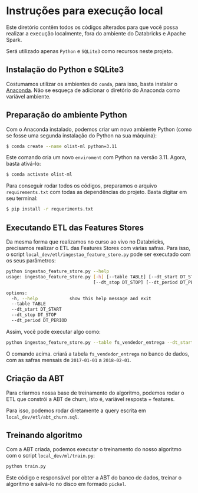# Instruções para execução local

Este diretório contêm todos os códigos alterados para que você possa realizar a execução localmente, fora do ambiente do Databricks e Apache Spark.

Será utilizado apenas `Python` e `SQLite3` como recursos neste projeto.

## Instalação do Python e SQLite3

Costumamos utilizar os ambientes do `conda`, para isso, basta instalar o [Anaconda](https://www.anaconda.com/). Não se esqueça de adicionar o diretório do Anaconda como variável ambiente.

## Preparação do ambiente Python

Com o Anaconda instalado, podemos criar um novo ambiente Python (como se fosse uma segunda instalação do Python na sua máquina):

```bash
$ conda create --name olist-ml python=3.11
```

Este comando cria um novo `enviroment` com Python na versão 3.11. Agora, basta ativá-lo:

```bash
$ conda activate olist-ml
```

Para conseguir rodar todos os códigos, preparamos o arquivo `requirements.txt` com todas as dependências do projeto. Basta digitar em seu terminal:

```bash
$ pip install -r requeriments.txt
```

## Executando ETL das Features Stores

Da mesma forma que realizamos no curso ao vivo no Databricks, precisamos realizar o ETL das Features Stores com várias safras. Para isso, o script `local_dev/etl/ingestao_feature_store.py` pode ser executado com os seus parâmetros:

```bash
python ingestao_feature_store.py --help
usage: ingestao_feature_store.py [-h] [--table TABLE] [--dt_start DT_START]
                                 [--dt_stop DT_STOP] [--dt_period DT_PERIOD]

options:
  -h, --help            show this help message and exit
  --table TABLE
  --dt_start DT_START
  --dt_stop DT_STOP
  --dt_period DT_PERIOD
```

Assim, você pode executar algo como:

```bash
python ingestao_feature_store.py --table fs_vendedor_entrega --dt_start "2017-01-01" --dt_stop "2018-02-01" --dt_period "monthly"
```

O comando acima. criará a tabela `fs_vendedor_entrega` no banco de dados, com as safras mensais de `2017-01-01` a `2018-02-01`.

## Criação da ABT

Para criarmos nossa base de treinamento do algoritmo, podemos rodar o ETL que constrói a ABT de churn, isto é, variável resposta + features.

Para isso, podemos rodar diretamente a query escrita em `local_dev/etl/abt_churn.sql`.

## Treinando algoritmo

Com a ABT criada, podemos executar o treinamento do nosso algoritmo com o script `local_dev/ml/train.py`:

```bash
python train.py
```

Este código e responsável por obter a ABT do banco de dados, treinar o algoritmo e salvá-lo no disco em formado `pickel`.
